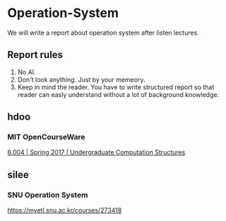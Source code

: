 # Operation-System

We will write a report about operation system after listen lectures. 

## Report rules
1. No AI.
2. Don't look anything. Just by your memeory.
3. Keep in mind the reader. You have to write structured report so that reader can easly understand without a lot of background knowledge.

## hdoo
### MIT OpenCourseWare
[6.004 | Spring 2017 | Undergraduate Computation Structures](https://ocw.mit.edu/courses/6-004-computation-structures-spring-2017/)

## silee
### SNU Operation System
https://myetl.snu.ac.kr/courses/273418
